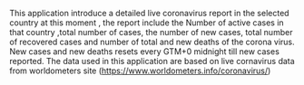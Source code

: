 This application introduce a detailed live coronavirus report in the selected country at 
this moment , the report include the Number of active cases in that country ,total number of cases,
the number of new cases, total number of recovered cases and number of total and new deaths of the
corona virus.
New cases and new deaths resets every GTM+0 midnight till new cases reported.
The data used in this application are based on live cornavirus data from worldometers site 
(https://www.worldometers.info/coronavirus/)